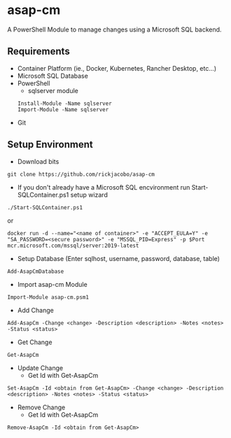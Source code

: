 # asap-cm
A PowerShell Module to manage changes using a Microsoft SQL backend.

## Requirements
* Container Platform (ie., Docker, Kubernetes, Rancher Desktop, etc...)
* Microsoft SQL Database
* PowerShell
  * sqlserver module
  ````
  Install-Module -Name sqlserver
  Import-Module -Name sqlserver
  ````
* Git

## Setup Environment
* Download bits
````
git clone https://github.com/rickjacobo/asap-cm
````
* If you don't already have a Microsoft SQL encvironment run Start-SQLContainer.ps1 setup wizard
````
./Start-SQLContainer.ps1
````
or
````
docker run -d --name="<name of container>" -e "ACCEPT_EULA=Y" -e "SA_PASSWORD=<secure password>" -e "MSSQL_PID=Express" -p $Port mcr.microsoft.com/mssql/server:2019-latest
````

* Setup Database (Enter sqlhost, username, password, database, table)
````
Add-AsapCmDatabase
````

* Import asap-cm Module
````
Import-Module asap-cm.psm1
````

* Add Change
````
Add-AsapCm -Change <change> -Description <description> -Notes <notes> -Status <status>
````

* Get Change
````
Get-AsapCm
````

* Update Change
  * Get Id with Get-AsapCm
````
Set-AsapCm -Id <obtain from Get-AsapCm> -Change <change> -Description <description> -Notes <notes> -Status <status>
````

* Remove Change
  * Get Id with Get-AsapCm
```
Remove-AsapCm -Id <obtain from Get-AsapCm>
````

